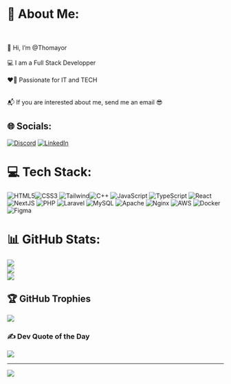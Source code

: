 
# 💫 About Me:
<br><br>
👋 Hi, I’m @Thomayor
<br><br>
💻 I am a Full Stack Developper<br><br>
❤️‍🔥 Passionate for IT and TECH <br><br>
<br>📬 If you are interested about me, send me an email 😎

## 🌐 Socials:
[![Discord](https://img.shields.io/badge/Discord-%237289DA.svg?logo=discord&logoColor=white)](htttps://discord.gg/Thom's#3642) [![LinkedIn](https://img.shields.io/badge/LinkedIn-%230077B5.svg?logo=linkedin&logoColor=white)](https://linkedin.com/in/thomas-mayor-b64308105/) 

# 💻 Tech Stack:
![HTML5](https://img.shields.io/badge/html5-%23E34F26.svg?style=plastic&logo=html5&logoColor=white)![CSS3](https://img.shields.io/badge/css3-%231572B6.svg?style=plastic&logo=css3&logoColor=white)  ![Tailwind](https://img.shields.io/badge/tailwindcss-%2338B2AC.svg?style=plastic&logo=tailwind-css&logoColor=white)![C++](https://img.shields.io/badge/c++-%2300599C.svg?style=plastic&logo=c%2B%2B&logoColor=white) ![JavaScript](https://img.shields.io/badge/javascript-%23323330.svg?style=plastic&logo=javascript&logoColor=%23F7DF1E) ![TypeScript](https://img.shields.io/badge/typescript-%23007ACC.svg?style=plastic&logo=typescript&logoColor=white) ![React](https://img.shields.io/badge/react-%2320232a.svg?style=plastic&logo=react&logoColor=%2361DAFB)  ![NextJS](https://img.shields.io/badge/Next-black?style=plastic&logo=next.js&logoColor=white) ![PHP](https://img.shields.io/badge/php-%23777BB4.svg?style=plastic&logo=php&logoColor=white)  ![Laravel](https://img.shields.io/badge/laravel-%23FF2D20.svg?style=plastic&logo=laravel&logoColor=white) ![MySQL](https://img.shields.io/badge/mysql-%2300f.svg?style=plastic&logo=mysql&logoColor=white) ![Apache](https://img.shields.io/badge/apache-%23D42029.svg?style=plastic&logo=apache&logoColor=white) ![Nginx](https://img.shields.io/badge/nginx-%23009639.svg?style=plastic&logo=nginx&logoColor=white) ![AWS](https://img.shields.io/badge/AWS-%23FF9900.svg?style=plastic&logo=amazon-aws&logoColor=white) ![Docker](https://img.shields.io/badge/docker-%230db7ed.svg?style=plastic&logo=docker&logoColor=white) ![Figma](https://img.shields.io/badge/figma-%23F24E1E.svg?style=plastic&logo=figma&logoColor=white)

# 📊 GitHub Stats:
![](https://github-readme-stats.vercel.app/api?username=Thomayor&theme=gotham&hide_border=false&include_all_commits=true&count_private=true)<br/>
![](https://github-readme-streak-stats.herokuapp.com/?user=Thomayor&theme=gotham&hide_border=false)<br/>
![](https://github-readme-stats.vercel.app/api/top-langs/?username=Thomayor&theme=gotham&hide_border=false&include_all_commits=true&count_private=true&layout=compact)

## 🏆 GitHub Trophies
![](https://github-profile-trophy.vercel.app/?username=Thomayor&theme=discord&no-frame=false&no-bg=true&margin-w=4)

### ✍️ Dev Quote of the Day
![](https://quotes-github-readme.vercel.app/api?type=horizontal&theme=radical)

---
[![](https://visitcount.itsvg.in/api?id=Thomayor&icon=2&color=8)](https://visitcount.itsvg.in)

<!-- Proudly created with GPRM ( https://gprm.itsvg.in ) -->
